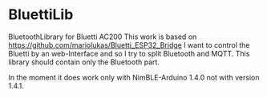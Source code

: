 # BluettiLib
BluetoothLibrary for Bluetti AC200
This work is based on https://github.com/mariolukas/Bluetti_ESP32_Bridge 
I want to control the Bluetti by an web-Interface and so I try to split Bluetooth and MQTT. This library should contain only the Bluetooth part.

In the moment it does work only with NimBLE-Arduino 1.4.0 not with version 1.4.1. 




